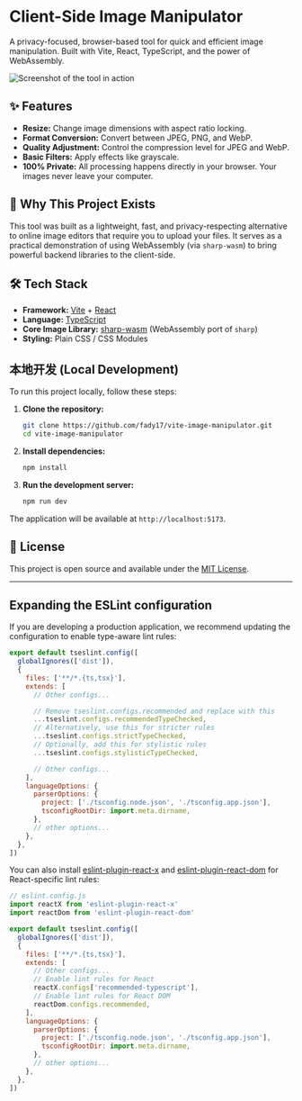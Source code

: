 # Client-Side Image Manipulator

A privacy-focused, browser-based tool for quick and efficient image manipulation. Built with Vite, React, TypeScript, and the power of WebAssembly.

![Screenshot of the tool in action](link/to/screenshot.png) <!-- We will add this later -->

## ✨ Features

*   **Resize:** Change image dimensions with aspect ratio locking.
*   **Format Conversion:** Convert between JPEG, PNG, and WebP.
*   **Quality Adjustment:** Control the compression level for JPEG and WebP.
*   **Basic Filters:** Apply effects like grayscale.
*   **100% Private:** All processing happens directly in your browser. Your images never leave your computer.

## 🚀 Why This Project Exists

This tool was built as a lightweight, fast, and privacy-respecting alternative to online image editors that require you to upload your files. It serves as a practical demonstration of using WebAssembly (via `sharp-wasm`) to bring powerful backend libraries to the client-side.

## 🛠️ Tech Stack

*   **Framework:** [Vite](https://vitejs.dev/) + [React](https://reactjs.org/)
*   **Language:** [TypeScript](https://www.typescriptlang.org/)
*   **Core Image Library:** [sharp-wasm](https://github.com/plv/sharp-wasm) (WebAssembly port of `sharp`)
*   **Styling:** Plain CSS / CSS Modules

## 本地开发 (Local Development)

To run this project locally, follow these steps:

1.  **Clone the repository:**
    ```bash
    git clone https://github.com/fady17/vite-image-manipulator.git
    cd vite-image-manipulator
    ```

2.  **Install dependencies:**
    ```bash
    npm install
    ```

3.  **Run the development server:**
    ```bash
    npm run dev
    ```

The application will be available at `http://localhost:5173`.

## 📜 License

This project is open source and available under the [MIT License](LICENSE).

---
## Expanding the ESLint configuration

If you are developing a production application, we recommend updating the configuration to enable type-aware lint rules:

```js
export default tseslint.config([
  globalIgnores(['dist']),
  {
    files: ['**/*.{ts,tsx}'],
    extends: [
      // Other configs...

      // Remove tseslint.configs.recommended and replace with this
      ...tseslint.configs.recommendedTypeChecked,
      // Alternatively, use this for stricter rules
      ...tseslint.configs.strictTypeChecked,
      // Optionally, add this for stylistic rules
      ...tseslint.configs.stylisticTypeChecked,

      // Other configs...
    ],
    languageOptions: {
      parserOptions: {
        project: ['./tsconfig.node.json', './tsconfig.app.json'],
        tsconfigRootDir: import.meta.dirname,
      },
      // other options...
    },
  },
])
```

You can also install [eslint-plugin-react-x](https://github.com/Rel1cx/eslint-react/tree/main/packages/plugins/eslint-plugin-react-x) and [eslint-plugin-react-dom](https://github.com/Rel1cx/eslint-react/tree/main/packages/plugins/eslint-plugin-react-dom) for React-specific lint rules:

```js
// eslint.config.js
import reactX from 'eslint-plugin-react-x'
import reactDom from 'eslint-plugin-react-dom'

export default tseslint.config([
  globalIgnores(['dist']),
  {
    files: ['**/*.{ts,tsx}'],
    extends: [
      // Other configs...
      // Enable lint rules for React
      reactX.configs['recommended-typescript'],
      // Enable lint rules for React DOM
      reactDom.configs.recommended,
    ],
    languageOptions: {
      parserOptions: {
        project: ['./tsconfig.node.json', './tsconfig.app.json'],
        tsconfigRootDir: import.meta.dirname,
      },
      // other options...
    },
  },
])
```
